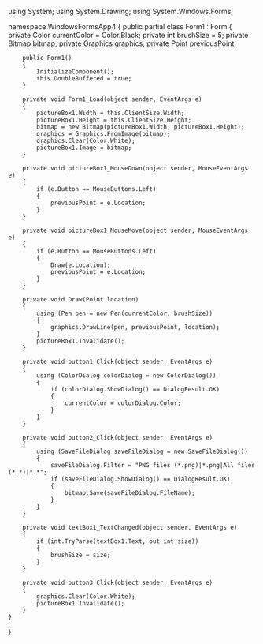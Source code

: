 using System;
using System.Drawing;
using System.Windows.Forms;

namespace WindowsFormsApp4
{
    public partial class Form1 : Form
    {
        private Color currentColor = Color.Black;
        private int brushSize = 5;
        private Bitmap bitmap;
        private Graphics graphics;
        private Point previousPoint;

        public Form1()
        {
            InitializeComponent();
            this.DoubleBuffered = true;
        }

        private void Form1_Load(object sender, EventArgs e)
        {
            pictureBox1.Width = this.ClientSize.Width;
            pictureBox1.Height = this.ClientSize.Height;
            bitmap = new Bitmap(pictureBox1.Width, pictureBox1.Height);
            graphics = Graphics.FromImage(bitmap);
            graphics.Clear(Color.White);
            pictureBox1.Image = bitmap;
        }

        private void pictureBox1_MouseDown(object sender, MouseEventArgs e)
        {
            if (e.Button == MouseButtons.Left)
            {
                previousPoint = e.Location;
            }
        }

        private void pictureBox1_MouseMove(object sender, MouseEventArgs e)
        {
            if (e.Button == MouseButtons.Left)
            {
                Draw(e.Location);
                previousPoint = e.Location;
            }
        }

        private void Draw(Point location)
        {
            using (Pen pen = new Pen(currentColor, brushSize))
            {
                graphics.DrawLine(pen, previousPoint, location);
            }
            pictureBox1.Invalidate();
        }

        private void button1_Click(object sender, EventArgs e)
        {
            using (ColorDialog colorDialog = new ColorDialog())
            {
                if (colorDialog.ShowDialog() == DialogResult.OK)
                {
                    currentColor = colorDialog.Color;
                }
            }
        }

        private void button2_Click(object sender, EventArgs e)
        {
            using (SaveFileDialog saveFileDialog = new SaveFileDialog())
            {
                saveFileDialog.Filter = "PNG files (*.png)|*.png|All files (*.*)|*.*";
                if (saveFileDialog.ShowDialog() == DialogResult.OK)
                {
                    bitmap.Save(saveFileDialog.FileName);
                }
            }
        }

        private void textBox1_TextChanged(object sender, EventArgs e)
        {
            if (int.TryParse(textBox1.Text, out int size))
            {
                brushSize = size;
            }
        }

        private void button3_Click(object sender, EventArgs e)
        {
            graphics.Clear(Color.White);
            pictureBox1.Invalidate();
        }
    }
}
